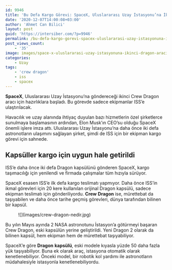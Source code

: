 ```yaml
---
id: 9946
title: 'Bu Defa Kargo Görevi: SpaceX, Uluslararası Uzay İstasyonu’na İkinci Dragon Kapsülünü Gönderecek'
date: '2020-12-07T14:00:08+03:00'
author: 'Ahmet Can Bilici'
layout: post
guid: 'https://intersiber.com/?p=9946'
permalink: /bu-defa-kargo-gorevi-spacex-uluslararasi-uzay-istasyonuna-ikinci-dragon-kapsulunu-gonderecek/
post_views_count:
    - '35'
image: images/space-x-uluslararasi-uzay-istasyonuna-ikinci-dragon-aracini-gonderecek.jpg
categories:
    - Uzay
tags:
    - 'crew dragon'
    - iss
    - spacex
---
```


**SpaceX**, Uluslararası Uzay İstasyonu’na göndereceği ikinci Crew Dragon aracı için hazırlıklara başladı. Bu görevde sadece ekipmanlar ISS’e ulaştırılacak.

Havacılık ve uzay alanında ihtiyaç duyulan bazı hizmetlerin özel şirketlerce sunulmaya başlamasının ardından, Elon Musk’ın CEO’su olduğu SpaceX önemli işlere imza attı. Uluslararası Uzay İstasyonu’na daha önce iki defa astronotların ulaşımını sağlayan şirket, şimdi de ISS için bir ekipman kargo görevi için sahnede.

## Kapsüller kargo için uygun hale getirildi

ISS’e daha önce iki defa Dragon kapsülünü gönderen SpaceX, kargo taşımacılığı için yenilendi ve firmada çalışmalar tüm hızıyla sürüyor.

SpaceX esasen ISS’e ilk defa kargo teslimatı yapmıyor. Daha önce ISS’in ikmal görevleri için 20 kere kullanılan orijinal Dragon kapsülü, sadece ekipman teslimatı için gönderiliyordu. **Crew** **Dragon** ise, mürettebat da taşıyabilen ve daha önce tarihe geçmiş görevleri, dünya tarafından bilinen bir kapsül.

<figure class="wp-block-image size-large">![](images/crew-dragon-nedir.jpg)</figure>Bu yılın Mayıs ayında 2 NASA astronotunu İstasyon’a götürmeyi başaran Crew Dragon, eski kapsülün yerine geliştirildi. Yeni Dragon 2 olarak da bilinen kapsül, hem ekipman hem de mürettebat taşıyabiliyor.

SpaceX’e göre **Dragon** **kapsülü**, eski modele kıyasla yüzde 50 daha fazla yük taşıyabiliyor. Buna ek olarak araç, istasyona otomatik olarak kenetlenebiliyor. Önceki model, bir robotik kol yardımı ile astronotların müdahalesiyle istasyonla kenetlenebiliyordu.